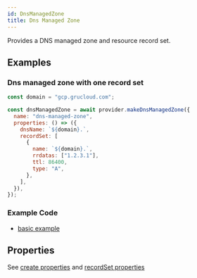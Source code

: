 ```yaml
---
id: DnsManagedZone
title: Dns Managed Zone
---
```


Provides a DNS managed zone and resource record set.

## Examples

### Dns managed zone with one record set

```js
const domain = "gcp.grucloud.com";

const dnsManagedZone = await provider.makeDnsManagedZone({
  name: "dns-managed-zone",
  properties: () => ({
    dnsName: `${domain}.`,
    recordSet: [
      {
        name: `${domain}.`,
        rrdatas: ["1.2.3.1"],
        ttl: 86400,
        type: "A",
      },
    ],
  }),
});
```

### Example Code

- [basic example](https://github.com/grucloud/grucloud/blob/master/examples/google/storage/website-https/iac.js#L7)

## Properties

See [create properties](https://cloud.google.com/dns/docs/reference/v1beta2/managedZones/create)
and [recordSet properties](https://cloud.google.com/dns/docs/reference/v1beta2/resourceRecordSets#resource)
